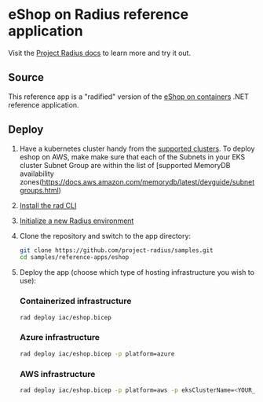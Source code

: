 # eShop on Radius reference application

Visit the [Project Radius docs](https://radapp.dev/getting-started/reference-apps/eshop/) to learn more and try it out.

## Source

This reference app is a "radified" version of the [eShop on containers](https://github.com/dotnet-architecture/eShopOnContainers) .NET reference application.

## Deploy

1. Have a kubernetes cluster handy from the [supported clusters](https://docs.radapp.dev/operations/platforms/kubernetes/supported-clusters/). To deploy eshop on AWS, make make sure that each of the Subnets in your EKS cluster Subnet Group are within the list of [supported MemoryDB availability zones(https://docs.aws.amazon.com/memorydb/latest/devguide/subnetgroups.html) 
1. [Install the rad CLI](https://radapp.dev/getting-started/)
1. [Initialize a new Radius environment](https://radapp.dev/getting-started/)
1. Clone the repository and switch to the app directory:
   ```bash
   git clone https://github.com/project-radius/samples.git
   cd samples/reference-apps/eshop
   ```
1. Deploy the app (choose which type of hosting infrastructure you wish to use):

   ### Containerized infrastructure
   
    ```bash
    rad deploy iac/eshop.bicep
    ```

   ### Azure infrastructure
   
    ```bash
    rad deploy iac/eshop.bicep -p platform=azure
    ```

   ### AWS infrastructure
   
    ```bash
    rad deploy iac/eshop.bicep -p platform=aws -p eksClusterName=<YOUR_EKS_CLUSTER_NAME>
    ```
    
